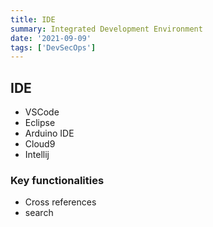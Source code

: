 ```yaml
---
title: IDE
summary: Integrated Development Environment
date: '2021-09-09'
tags: ['DevSecOps']
---
```


## IDE

- VSCode
- Eclipse
- Arduino IDE
- Cloud9
- Intellij

### Key functionalities

- Cross references
- search
